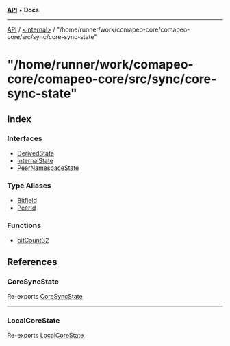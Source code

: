 [**API**](../../../README.md) • **Docs**

***

[API](../../../README.md) / [\<internal\>](../../README.md) / "/home/runner/work/comapeo-core/comapeo-core/src/sync/core-sync-state"

# "/home/runner/work/comapeo-core/comapeo-core/src/sync/core-sync-state"

## Index

### Interfaces

- [DerivedState](interfaces/DerivedState.md)
- [InternalState](interfaces/InternalState.md)
- [PeerNamespaceState](interfaces/PeerNamespaceState.md)

### Type Aliases

- [Bitfield](type-aliases/Bitfield.md)
- [PeerId](type-aliases/PeerId.md)

### Functions

- [bitCount32](functions/bitCount32.md)

## References

### CoreSyncState

Re-exports [CoreSyncState](../../classes/CoreSyncState.md)

***

### LocalCoreState

Re-exports [LocalCoreState](../../interfaces/LocalCoreState.md)
